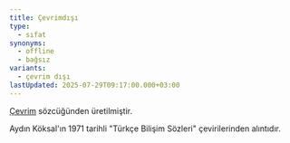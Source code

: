 ```yaml
---
title: Çevrimdışı
type:
  - sıfat
synonyms:
  - offline
  - bağsız
variants:
  - çevrim dışı
lastUpdated: 2025-07-29T09:17:00.000+03:00
---
```

[Çevrim](/sozluk/çevrim) sözcüğünden üretilmiştir.

Aydın Köksal'ın 1971 tarihli "Türkçe Bilişim Sözleri" çevirilerinden alıntıdır.

